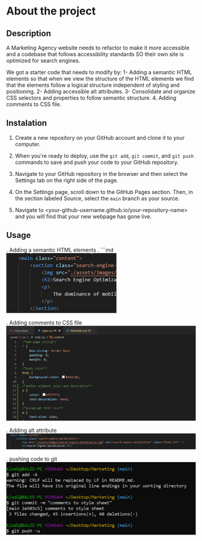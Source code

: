 # About the project

## Description

A Marketing Agency website needs to refactor to make it more accessible and a codebase that follows accessibility standards SO their own site is optimized for search engines.

We got a starter code that needs to modify by:
1- Adding a semantic HTML elements so that when we view the structure of the HTML elements we find that the elements follow a logical structure independent of styling and positioning.
2- Adding accessible alt attributes.
3- Consolidate and organize CSS selectors and properties to follow semantic structure.
4. Adding comments to CSS file.

## Instalation

1. Create a new repository on your GitHub account and clone it to your computer.

2. When you're ready to deploy, use the `git add`, `git commit`, and `git push` commands to save and push your code to your GitHub repository.

3. Navigate to your GitHub repository in the browser and then select the Settings tab on the right side of the page.

4. On the Settings page, scroll down to the GitHub Pages section. Then, in the section labeled Source, select the `main` branch as your source.

5. Navigate to <your-github-username.github.io/your-repository-name> and you will find that your new webpage has gone live.

## Usage

. Adding a semantic HTML elements .
     ```md
    ![alt semantic-html](assets/images/semantic-html.png)


. Adding comments to CSS file ![alt add-comments-css](assets/images/add-comments-css.png)

. Adding alt attribute ![alt alt-atributes](assets/images/alt-atributes.png)

. pushing code to git ![alt pushing-code-to-github](assets/images/pushing-code-to-github.png)




